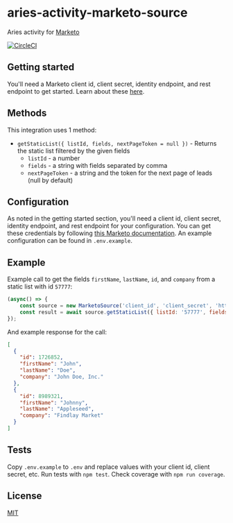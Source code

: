 # aries-activity-marketo-source
Aries activity for [Marketo](https://developers.marketo.com/)

[![CircleCI](https://circleci.com/gh/aries-data/aries-activity-marketo-source.svg?style=svg)](https://circleci.com/gh/aries-data/aries-activity-marketo-source)

## Getting started

You'll need a Marketo client id, client secret, identity endpoint, and rest endpoint to get started. Learn about these [here](http://developers.marketo.com/rest-api/authentication/).

## Methods

This integration uses 1 method:

- `getStaticList({ listId, fields, nextPageToken = null })` - Returns the static list filtered by the given fields
    - `listId` - a number
    - `fields` - a string with fields separated by comma
    - `nextPageToken` - a string and the token for the next page of leads (null by default)

## Configuration

As noted in the getting started section, you'll need a client id, client secret, identity endpoint, and rest endpoint for your configuration. You can get these credentials by following [this Marketo documentation](http://developers.marketo.com/rest-api/authentication/). An example configuration can be found in `.env.example`.

## Example

Example call to get the fields `firstName`, `lastName`, `id`, and `company` from a static list with id `57777`:

```js
(async() => {
    const source = new MarketoSource('client_id', 'client_secret', 'https://example.mktorest.com/rest', 'https://example.mktorest.com/identity');
    const result = await source.getStaticList({ listId: '57777', fields: 'firstName,lastName,id,company' });
});
```
And example response for the call:

```json
[
  {
    "id": 1726852,
    "firstName": "John",
    "lastName": "Doe",
    "company": "John Doe, Inc."
  },
  {
    "id": 8989321,
    "firstName": "Johnny",
    "lastName": "Appleseed",
    "company": "Findlay Market"
  }
]
```


## Tests

Copy `.env.example` to `.env` and replace values with your client id, client secret, etc. Run tests with `npm test`. Check coverage with `npm run coverage`.

## License

[MIT](LICENSE)
